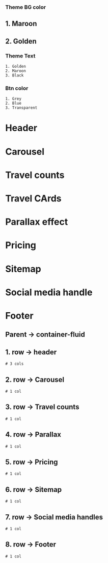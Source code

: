 ### Theme BG color

## 1. Maroon

## 2. Golden

### Theme Text

    1. Golden
    2. Maroon
    3. Black

### Btn color

    1. Grey
    2. Blue
    3. Transparent

# Header

# Carousel

# Travel counts

# Travel CArds

# Parallax effect

# Pricing

# Sitemap

# Social media handle

# Footer

## Parent -> container-fluid

## 1. row -> header

    # 3 cols

## 2. row -> Carousel

    # 1 col

## 3. row -> Travel counts

    # 1 col

## 4. row -> Parallax

    # 1 col

## 5. row -> Pricing

    # 1 col

## 6. row -> Sitemap

    # 1 col

## 7. row -> Social media handles

    # 1 col

## 8. row -> Footer

    # 1 col
